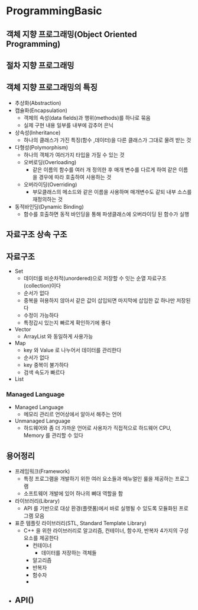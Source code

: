 # ProgrammingBasic

## 객체 지향 프로그래밍(Object Oriented Programming)
## 절차 지향 프로그래밍

## 객체 지향 프로그래밍의 특징
- 추상화(Abstraction)
- 캡슐화(Encapsulation)
  - 객체의 속성(data fields)과 행위(methods)를 하나로 묶음
  - 실제 구현 내용 일부를 내부에 감추어 은닉
- 상속성(Inheritance)
  - 하나의 클래스가 가진 특징(함수 ,데이터)을 다른 클래스가 그대로 물려 받는 것
- 다형성(Polymorphism)
  - 하나의 객체가 여러가지 타입을 가질 수 있는 것
  - 오버로딩(Overloading)
    - 같은 이름의 함수를 여러 개 정의한 후 매개 변수를 다르게 하여 같은 이름을 경우에 따라 호출하여 사용하는 것
  - 오버라이딩(Overriding)
    - 부모클래스의 메소드와 같은 이름을 사용하며 매개변수도 같되 내부 소스를 재정의하는 것
- 동적바인딩(Dynamic Binding)  
  - 함수를 호출하면 동적 바인딩을 통해 파생클래스에 오버라이딩 된 함수가 실행

## 자료구조 상속 구조
## 자료구조
- Set
  - 데이터를 비순차적(unordered)으로 저장할 수 잇는 순열 자료구조(collection)이다
  - 순서가 없다
  - 중복을 혀용하지 않아서 같은 값이 삽입되면 마지막에 삽입한 값 하나만 저장된다
  - 수정이 가능하다
  - 특정갑시 있는지 빠르게 확인하기에 좋다
- Vector
  - ArrayList 와 동일하게 사용가능
- Map
  - key 와 Value 로 나누어서 데이터를 관리한다
  - 순서가 없다
  - key 중복이 불가하다
  - 검색 속도가 빠르다
- List

### Managed Language
- Managed Language
  - 메모리 관리르 언어상에서 알아서 해주는 언어
- Unmanaged Language
  - 하드웨어와 좀 더 가까운 언어로 사용자가 직접적으로 하드웨어 CPU, Memory 를 관리할 수 있다

## 용어정리
- 프레임워크(Framework)
  - 특정 프로그램을 개발하기 위한 여러 요소들과 메뉴얼인 룰을 제공하는 프로그램
  - 소프트웨어 개발에 있어 하나의 뼈대 역할을 함
- 라이브러리(Library)
  - API 를 기반으로 대상 환경(플랫폼)에서 바로 실행될 수 있도록 모듈화된 프로그램 모음
- 표준 템플릿 라이브러리(STL, Standard Template Library)
  - C++ 을 위한 라이브러리로 알고리즘, 컨테이너, 함수자, 반복자 4가지의 구성요소를 제공한다
    - 컨테이너
      - 데이터를 저장하는 객체들
    - 알고리즘
    - 반복자
    - 함수자
    - 
- API()
  - 